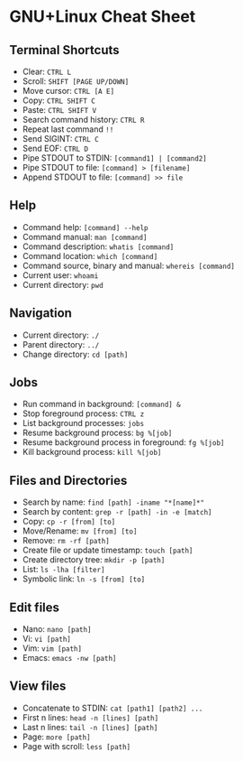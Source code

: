 # GNU+Linux Cheat Sheet

## Terminal Shortcuts
* Clear: `CTRL L`
* Scroll: `SHIFT [PAGE UP/DOWN]`
* Move cursor: `CTRL [A E]`
* Copy: `CTRL SHIFT C`
* Paste: `CTRL SHIFT V`
* Search command history: `CTRL R`
* Repeat last command `!!`
* Send SIGINT: `CTRL C`
* Send EOF: `CTRL D`
* Pipe STDOUT to STDIN: `[command1] | [command2]`
* Pipe STDOUT to file: `[command] > [filename]`
* Append STDOUT to file: `[command] >> file`

## Help
* Command help: `[command] --help`
* Command manual: `man [command]`
* Command description: `whatis [command]`
* Command location: `which [command]`
* Command source, binary and manual: `whereis [command]`
* Current user: `whoami`
* Current directory: `pwd`

## Navigation
* Current directory: `./`
* Parent directory: `../`
* Change directory: `cd [path]`

## Jobs
* Run command in background: `[command] &`
* Stop foreground process: `CTRL z`
* List background processes: `jobs`
* Resume background process: `bg %[job]`
* Resume background process in foreground: `fg %[job]`
* Kill background process: `kill %[job]`

## Files and Directories
* Search by name: `find [path] -iname "*[name]*"`
* Search by content: `grep -r [path] -in -e [match]`
* Copy: `cp -r [from] [to]`
* Move/Rename: `mv [from] [to]`
* Remove: `rm -rf [path]`
* Create file or update timestamp: `touch [path]`
* Create directory tree: `mkdir -p [path]`
* List: `ls -lha [filter]`
* Symbolic link: `ln -s [from] [to]`

## Edit files
* Nano: `nano [path]`
* Vi: `vi [path]`
* Vim: `vim [path]`
* Emacs: `emacs -nw [path]`

## View files
* Concatenate to STDIN: `cat [path1] [path2] ...`
* First n lines: `head -n [lines] [path]`
* Last n lines: `tail -n [lines] [path]`
* Page: `more [path]`
* Page with scroll: `less [path]`
